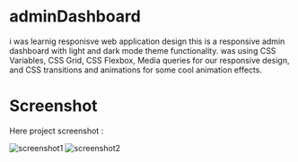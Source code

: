# adminDashboard
i was learnig responisve web application design
this is a responsive admin dashboard with light and dark mode theme functionality. was using CSS Variables, CSS Grid, CSS Flexbox, Media queries for our responsive design, and CSS transitions and animations for some cool animation effects.

# Screenshot

Here project screenshot :

![screenshot1](lightthem.png)
![screenshot2](darktheme.png)
